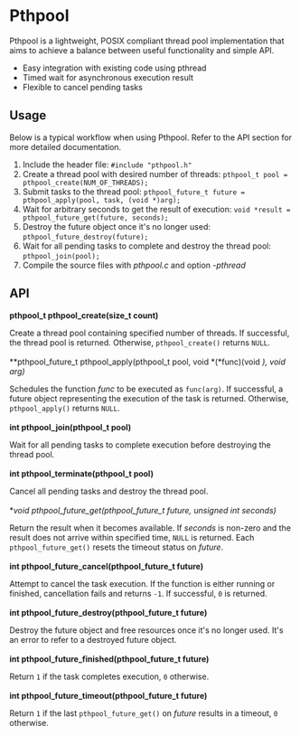 # Pthpool

Pthpool is a lightweight, POSIX compliant thread pool implementation that aims to achieve a balance between useful functionality and simple API.

- Easy integration with existing code using pthread
- Timed wait for asynchronous execution result
- Flexible to cancel pending tasks

## Usage

Below is a typical workflow when using Pthpool. Refer to the API section for more detailed documentation.

1. Include the header file: `#include "pthpool.h"`
2. Create a thread pool with desired number of threads: `pthpool_t pool = pthpool_create(NUM_OF_THREADS);`
3. Submit tasks to the thread pool: `pthpool_future_t future = pthpool_apply(pool, task, (void *)arg);`
4. Wait for arbitrary seconds to get the result of execution: `void *result = pthpool_future_get(future, seconds);`
5. Destroy the future object once it's no longer used: `pthpool_future_destroy(future);`
6. Wait for all pending tasks to complete and destroy the thread pool: `pthpool_join(pool);`
7. Compile the source files with *pthpool.c* and option *-pthread*

## API

**pthpool_t pthpool_create(size_t count)**  

Create a thread pool containing specified number of threads. If successful, the thread pool is returned. Otherwise, `pthpool_create()` returns `NULL`.
</br></br>
**pthpool_future_t pthpool_apply(pthpool_t pool, void *(*func)(void *), void *arg)**  

Schedules the function *func* to be executed as `func(arg)`. If successful, a future object representing the execution of the task is returned. Otherwise, `pthpool_apply()` returns `NULL`.
</br></br>
**int pthpool_join(pthpool_t pool)**  

Wait for all pending tasks to complete execution before destroying the thread pool.
</br></br>
**int pthpool_terminate(pthpool_t pool)**  

Cancel all pending tasks and destroy the thread pool.
</br></br>
**void *pthpool_future_get(pthpool_future_t future, unsigned int seconds)**  

Return the result when it becomes available. If *seconds* is non-zero and the result does not arrive within specified time, `NULL` is returned. Each `pthpool_future_get()` resets the timeout status on *future*.
</br></br>
**int pthpool_future_cancel(pthpool_future_t future)**  

Attempt to cancel the task execution. If the function is either running or finished, cancellation fails and returns `-1`. If successful, `0` is returned.
</br></br>
**int pthpool_future_destroy(pthpool_future_t future)**  

Destroy the future object and free resources once it's no longer used. It's an error to refer to a destroyed future object.
</br></br>
**int pthpool_future_finished(pthpool_future_t future)**  

Return `1` if the task completes execution, `0` otherwise.
</br></br>
**int pthpool_future_timeout(pthpool_future_t future)**  

Return `1` if the last `pthpool_future_get()` on *future* results in a timeout, `0` otherwise.
